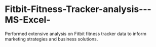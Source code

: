 # Fitbit-Fitness-Tracker-analysis---MS-Excel-
Performed extensive analysis on Fitbit fitness tracker data to inform marketing strategies and  business solutions.
